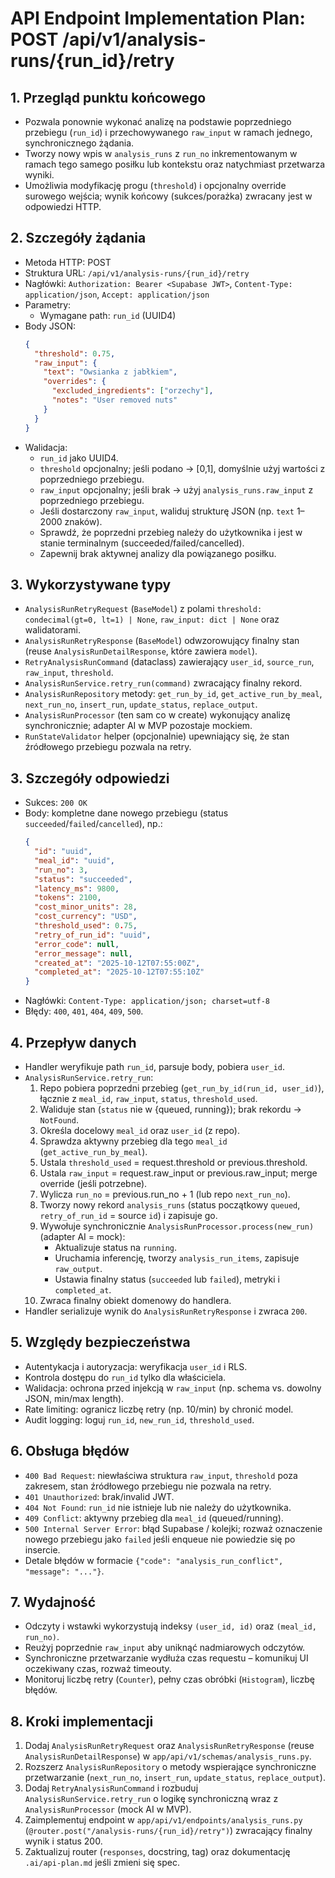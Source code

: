 # API Endpoint Implementation Plan: POST /api/v1/analysis-runs/{run_id}/retry

## 1. Przegląd punktu końcowego

- Pozwala ponownie wykonać analizę na podstawie poprzedniego przebiegu (`run_id`) i przechowywanego `raw_input` w ramach jednego, synchronicznego żądania.
- Tworzy nowy wpis w `analysis_runs` z `run_no` inkrementowanym w ramach tego samego posiłku lub kontekstu oraz natychmiast przetwarza wyniki.
- Umożliwia modyfikację progu (`threshold`) i opcjonalny override surowego wejścia; wynik końcowy (sukces/porażka) zwracany jest w odpowiedzi HTTP.

## 2. Szczegóły żądania

- Metoda HTTP: POST
- Struktura URL: `/api/v1/analysis-runs/{run_id}/retry`
- Nagłówki: `Authorization: Bearer <Supabase JWT>`, `Content-Type: application/json`, `Accept: application/json`
- Parametry:
  - Wymagane path: `run_id` (UUID4)
- Body JSON:
  ```json
  {
    "threshold": 0.75,
    "raw_input": {
      "text": "Owsianka z jabłkiem",
      "overrides": {
        "excluded_ingredients": ["orzechy"],
        "notes": "User removed nuts"
      }
    }
  }
  ```
- Walidacja:
  - `run_id` jako UUID4.
  - `threshold` opcjonalny; jeśli podano → [0,1], domyślnie użyj wartości z poprzedniego przebiegu.
  - `raw_input` opcjonalny; jeśli brak → użyj `analysis_runs.raw_input` z poprzedniego przebiegu.
  - Jeśli dostarczony `raw_input`, waliduj strukturę JSON (np. `text` 1–2000 znaków).
  - Sprawdź, że poprzedni przebieg należy do użytkownika i jest w stanie terminalnym (succeeded/failed/cancelled).
  - Zapewnij brak aktywnej analizy dla powiązanego posiłku.

## 3. Wykorzystywane typy

- `AnalysisRunRetryRequest` (`BaseModel`) z polami `threshold: condecimal(gt=0, lt=1) | None`, `raw_input: dict | None` oraz walidatorami.
- `AnalysisRunRetryResponse` (`BaseModel`) odwzorowujący finalny stan (reuse `AnalysisRunDetailResponse`, które zawiera `model`).
- `RetryAnalysisRunCommand` (dataclass) zawierający `user_id`, `source_run`, `raw_input`, `threshold`.
- `AnalysisRunService.retry_run(command)` zwracający finalny rekord.
- `AnalysisRunRepository` metody: `get_run_by_id`, `get_active_run_by_meal`, `next_run_no`, `insert_run`, `update_status`, `replace_output`.
- `AnalysisRunProcessor` (ten sam co w create) wykonujący analizę synchronicznie; adapter AI w MVP pozostaje mockiem.
- `RunStateValidator` helper (opcjonalnie) upewniający się, że stan źródłowego przebiegu pozwala na retry.

## 3. Szczegóły odpowiedzi

- Sukces: `200 OK`
- Body: kompletne dane nowego przebiegu (status `succeeded`/`failed`/`cancelled`), np.:
  ```json
  {
    "id": "uuid",
    "meal_id": "uuid",
    "run_no": 3,
    "status": "succeeded",
    "latency_ms": 9800,
    "tokens": 2100,
    "cost_minor_units": 28,
    "cost_currency": "USD",
    "threshold_used": 0.75,
    "retry_of_run_id": "uuid",
    "error_code": null,
    "error_message": null,
    "created_at": "2025-10-12T07:55:00Z",
    "completed_at": "2025-10-12T07:55:10Z"
  }
  ```
- Nagłówki: `Content-Type: application/json; charset=utf-8`
- Błędy: `400`, `401`, `404`, `409`, `500`.

## 4. Przepływ danych

- Handler weryfikuje path `run_id`, parsuje body, pobiera `user_id`.
- `AnalysisRunService.retry_run`:
  1. Repo pobiera poprzedni przebieg (`get_run_by_id(run_id, user_id)`), łącznie z `meal_id`, `raw_input`, `status`, `threshold_used`.
  2. Waliduje stan (`status` nie w {queued, running}); brak rekordu → `NotFound`.
  3. Określa docelowy `meal_id` oraz `user_id` (z repo).
  4. Sprawdza aktywny przebieg dla tego `meal_id` (`get_active_run_by_meal`).
  5. Ustala `threshold_used` = request.threshold or previous.threshold.
  6. Ustala `raw_input` = request.raw_input or previous.raw_input; merge override (jeśli potrzebne).
  7. Wylicza `run_no` = previous.run_no + 1 (lub repo `next_run_no`).
  8. Tworzy nowy rekord `analysis_runs` (status początkowy `queued`, `retry_of_run_id` = source `id`) i zapisuje go.
  9. Wywołuje synchronicznie `AnalysisRunProcessor.process(new_run)` (adapter AI = mock):
     - Aktualizuje status na `running`.
     - Uruchamia inferencję, tworzy `analysis_run_items`, zapisuje `raw_output`.
     - Ustawia finalny status (`succeeded` lub `failed`), metryki i `completed_at`.
  10. Zwraca finalny obiekt domenowy do handlera.
- Handler serializuje wynik do `AnalysisRunRetryResponse` i zwraca `200`.

## 5. Względy bezpieczeństwa

- Autentykacja i autoryzacja: weryfikacja `user_id` i RLS.
- Kontrola dostępu do `run_id` tylko dla właściciela.
- Walidacja: ochrona przed injekcją w `raw_input` (np. schema vs. dowolny JSON, min/max length).
- Rate limiting: ogranicz liczbę retry (np. 10/min) by chronić model.
- Audit logging: loguj `run_id`, `new_run_id`, `threshold_used`.

## 6. Obsługa błędów

- `400 Bad Request`: niewłaściwa struktura `raw_input`, `threshold` poza zakresem, stan źródłowego przebiegu nie pozwala na retry.
- `401 Unauthorized`: brak/invalid JWT.
- `404 Not Found`: `run_id` nie istnieje lub nie należy do użytkownika.
- `409 Conflict`: aktywny przebieg dla `meal_id` (queued/running).
- `500 Internal Server Error`: błąd Supabase / kolejki; rozważ oznaczenie nowego przebiegu jako `failed` jeśli enqueue nie powiedzie się po insercie.
- Detale błędów w formacie `{"code": "analysis_run_conflict", "message": "..."}`.

## 7. Wydajność

- Odczyty i wstawki wykorzystują indeksy `(user_id, id)` oraz `(meal_id, run_no)`.
- Reużyj poprzednie `raw_input` aby uniknąć nadmiarowych odczytów.
- Synchroniczne przetwarzanie wydłuża czas requestu – komunikuj UI oczekiwany czas, rozważ timeouty.
- Monitoruj liczbę retry (`Counter`), pełny czas obróbki (`Histogram`), liczbę błędów.

## 8. Kroki implementacji

1. Dodaj `AnalysisRunRetryRequest` oraz `AnalysisRunRetryResponse` (reuse `AnalysisRunDetailResponse`) w `app/api/v1/schemas/analysis_runs.py`.
2. Rozszerz `AnalysisRunRepository` o metody wspierające synchroniczne przetwarzanie (`next_run_no`, `insert_run`, `update_status`, `replace_output`).
3. Dodaj `RetryAnalysisRunCommand` i rozbuduj `AnalysisRunService.retry_run` o logikę synchroniczną wraz z `AnalysisRunProcessor` (mock AI w MVP).
4. Zaimplementuj endpoint w `app/api/v1/endpoints/analysis_runs.py` (`@router.post("/analysis-runs/{run_id}/retry")`) zwracający finalny wynik i status 200.
5. Zaktualizuj router (`responses`, docstring, tag) oraz dokumentację `.ai/api-plan.md` jeśli zmieni się spec.
